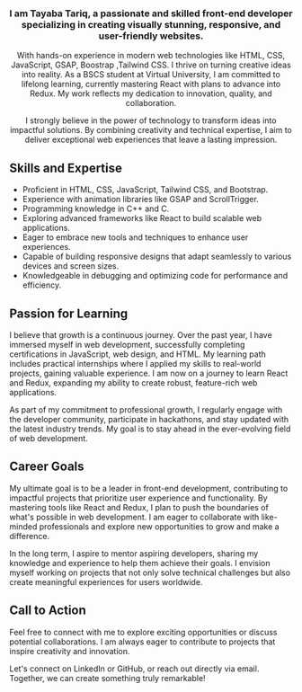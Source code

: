 <div align="center">
    <h3>I am Tayaba Tariq, a passionate and skilled front-end developer specializing in creating visually stunning, responsive, and user-friendly websites.</h3>
    <p>
        With hands-on experience in modern web technologies like HTML, CSS, JavaScript, GSAP, Boostrap ,Tailwind CSS. I thrive on turning creative ideas into reality. 
        As a BSCS student at Virtual University, I am committed to lifelong learning, currently mastering React with plans to advance into Redux. 
        My work reflects my dedication to innovation, quality, and collaboration.
    </p>
    <p>
        I strongly believe in the power of technology to transform ideas into impactful solutions. By combining creativity and technical expertise, I aim to deliver exceptional web experiences that leave a lasting impression.
    </p>
</div>

<div>
    <h2>Skills and Expertise</h2>
    <ul>
        <li>Proficient in HTML, CSS, JavaScript, Tailwind CSS, and Bootstrap.</li>
        <li>Experience with animation libraries like GSAP and ScrollTrigger.</li>
        <li>Programming knowledge in C++ and C.</li>
        <li>Exploring advanced frameworks like React to build scalable web applications.</li>
        <li>Eager to embrace new tools and techniques to enhance user experiences.</li>
        <li>Capable of building responsive designs that adapt seamlessly to various devices and screen sizes.</li>
        <li>Knowledgeable in debugging and optimizing code for performance and efficiency.</li>
    </ul>
</div>

<div>
    <h2>Passion for Learning</h2>
    <p>
        I believe that growth is a continuous journey. Over the past year, I have immersed myself in web development, successfully completing certifications in JavaScript, web design, and HTML. 
        My learning path includes practical internships where I applied my skills to real-world projects, gaining valuable experience. 
        I am now on a journey to learn React and Redux, expanding my ability to create robust, feature-rich web applications.
    </p>
    <p>
        As part of my commitment to professional growth, I regularly engage with the developer community, participate in hackathons, and stay updated with the latest industry trends. 
        My goal is to stay ahead in the ever-evolving field of web development.
    </p>
</div>

<div>
    <h2>Career Goals</h2>
    <p>
        My ultimate goal is to be a leader in front-end development, contributing to impactful projects that prioritize user experience and functionality. 
        By mastering tools like React and Redux, I plan to push the boundaries of what's possible in web development. 
        I am eager to collaborate with like-minded professionals and explore new opportunities to grow and make a difference.
    </p>
    <p>
        In the long term, I aspire to mentor aspiring developers, sharing my knowledge and experience to help them achieve their goals. 
        I envision myself working on projects that not only solve technical challenges but also create meaningful experiences for users worldwide.
    </p>
</div>

<div>
    <h2>Call to Action</h2>
    <p>
        Feel free to connect with me to explore exciting opportunities or discuss potential collaborations. 
        I am always eager to contribute to projects that inspire creativity and innovation.
    </p>
    <p>
        Let's connect on LinkedIn or GitHub, or reach out directly via email. Together, we can create something truly remarkable!
    </p>
</div>
